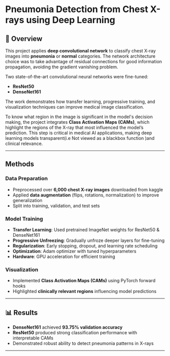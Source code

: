 # Pneumonia Detection from Chest X-rays using Deep Learning

## 📌 Overview
This project applies **deep convolutional network** to classify chest X-ray images into **pneumonia** or **normal** categories. The network architecture choice was to take advantage of residual connections for good information propagation, avoiding the gradient vanishing problem.

Two state-of-the-art convolutional neural networks were fine-tuned:
- **ResNet50**
- **DenseNet161**

The work demonstrates how transfer learning, progressive training, and visualization techniques can improve medical image classification.

To know what region in the image is significant in the model's decision making, the project integrates **Class Activation Maps (CAMs)**, which highlight the regions of the X-ray that most influenced the model’s prediction. This step is critical in medical AI applications, making deep learning models transparent(i.e Not viewed as a blackbox function )and clinical relevance.


---

##  Methods
### Data Preparation
- Preprocessed over **6,000 chest X-ray images** downloaded from kaggle
- Applied **data augmentation** (flips, rotations, normalization) to improve generalization
- Split into training, validation, and test sets

### Model Training
- **Transfer Learning**: Used pretrained ImageNet weights for ResNet50 & DenseNet161
- **Progressive Unfreezing**: Gradually unfroze deeper layers for fine-tuning
- **Regularization**: Early stopping, dropout, and learning rate scheduling
- **Optimization**: Adam optimizer with tuned hyperparameters
- **Hardware**: GPU acceleration for efficient training

### Visualization
- Implemented **Class Activation Maps (CAMs)** using PyTorch forward hooks
- Highlighted **clinically relevant regions** influencing model predictions

---

## 📊 Results
- **DenseNet161** achieved **93.75% validation accuracy**
- **ResNet50** produced strong classification performance with interpretable CAMs
- Demonstrated robust ability to detect pneumonia patterns in X-rays

---




